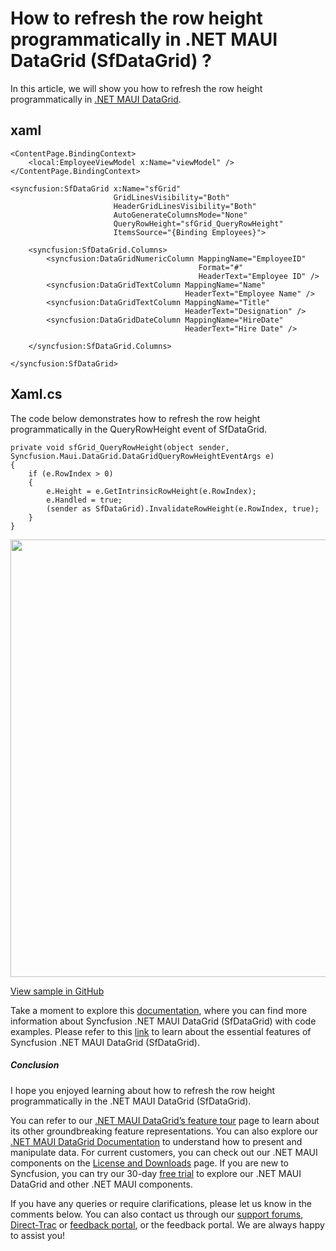 # How to refresh the row height programmatically in .NET MAUI DataGrid (SfDataGrid) ?
In this article, we will show you how to refresh the row height programmatically in [.NET MAUI DataGrid](https://www.syncfusion.com/maui-controls/maui-datagrid).

## xaml
```
<ContentPage.BindingContext>
    <local:EmployeeViewModel x:Name="viewModel" />
</ContentPage.BindingContext>
 
<syncfusion:SfDataGrid x:Name="sfGrid" 
                       GridLinesVisibility="Both"
                       HeaderGridLinesVisibility="Both"
                       AutoGenerateColumnsMode="None"
                       QueryRowHeight="sfGrid_QueryRowHeight"
                       ItemsSource="{Binding Employees}">

    <syncfusion:SfDataGrid.Columns>
        <syncfusion:DataGridNumericColumn MappingName="EmployeeID"
                                          Format="#"
                                          HeaderText="Employee ID" />
        <syncfusion:DataGridTextColumn MappingName="Name"
                                       HeaderText="Employee Name" />
        <syncfusion:DataGridTextColumn MappingName="Title"
                                       HeaderText="Designation" />
        <syncfusion:DataGridDateColumn MappingName="HireDate"
                                       HeaderText="Hire Date" />

    </syncfusion:SfDataGrid.Columns>

</syncfusion:SfDataGrid>
``` 

## Xaml.cs
The code below demonstrates how to refresh the row height programmatically in the QueryRowHeight event of SfDataGrid.
```
private void sfGrid_QueryRowHeight(object sender, Syncfusion.Maui.DataGrid.DataGridQueryRowHeightEventArgs e)
{
    if (e.RowIndex > 0)
    {
        e.Height = e.GetIntrinsicRowHeight(e.RowIndex);
        e.Handled = true;
        (sender as SfDataGrid).InvalidateRowHeight(e.RowIndex, true);
    }
}
```

<img src="https://support.syncfusion.com/kb/agent/attachment/inline?token=eyJhbGciOiJodHRwOi8vd3d3LnczLm9yZy8yMDAxLzA0L3htbGRzaWctbW9yZSNobWFjLXNoYTI1NiIsInR5cCI6IkpXVCJ9.eyJpZCI6IjM1ODMxIiwib3JnaWQiOiIzIiwiaXNzIjoic3VwcG9ydC5zeW5jZnVzaW9uLmNvbSJ9.xZVPkjhEEs9zD1jeqE_bzi53n_rgQmeN5v6okG8A1Mg" width=700/>

[View sample in GitHub](https://github.com/SyncfusionExamples/How-to-refresh-the-row-height-programmatically-in-.NET-MAUI-DataGrid--SfDataGrid-)

Take a moment to explore this [documentation](https://help.syncfusion.com/maui/datagrid/overview), where you can find more information about Syncfusion .NET MAUI DataGrid (SfDataGrid) with code examples. Please refer to this [link](https://www.syncfusion.com/maui-controls/maui-datagrid) to learn about the essential features of Syncfusion .NET MAUI DataGrid (SfDataGrid).
 
##### Conclusion
 
I hope you enjoyed learning about how to refresh the row height programmatically in the .NET MAUI DataGrid (SfDataGrid).
 
You can refer to our [.NET MAUI DataGrid’s feature tour](https://www.syncfusion.com/maui-controls/maui-datagrid) page to learn about its other groundbreaking feature representations. You can also explore our [.NET MAUI DataGrid Documentation](https://help.syncfusion.com/maui/datagrid/getting-started) to understand how to present and manipulate data. 
For current customers, you can check out our .NET MAUI components on the [License and Downloads](https://www.syncfusion.com/sales/teamlicense) page. If you are new to Syncfusion, you can try our 30-day [free trial](https://www.syncfusion.com/downloads/maui) to explore our .NET MAUI DataGrid and other .NET MAUI components.
 
If you have any queries or require clarifications, please let us know in the comments below. You can also contact us through our [support forums](https://www.syncfusion.com/forums), [Direct-Trac](https://support.syncfusion.com/create) or [feedback portal](https://www.syncfusion.com/feedback/maui?control=sfdatagrid), or the feedback portal. We are always happy to assist you!